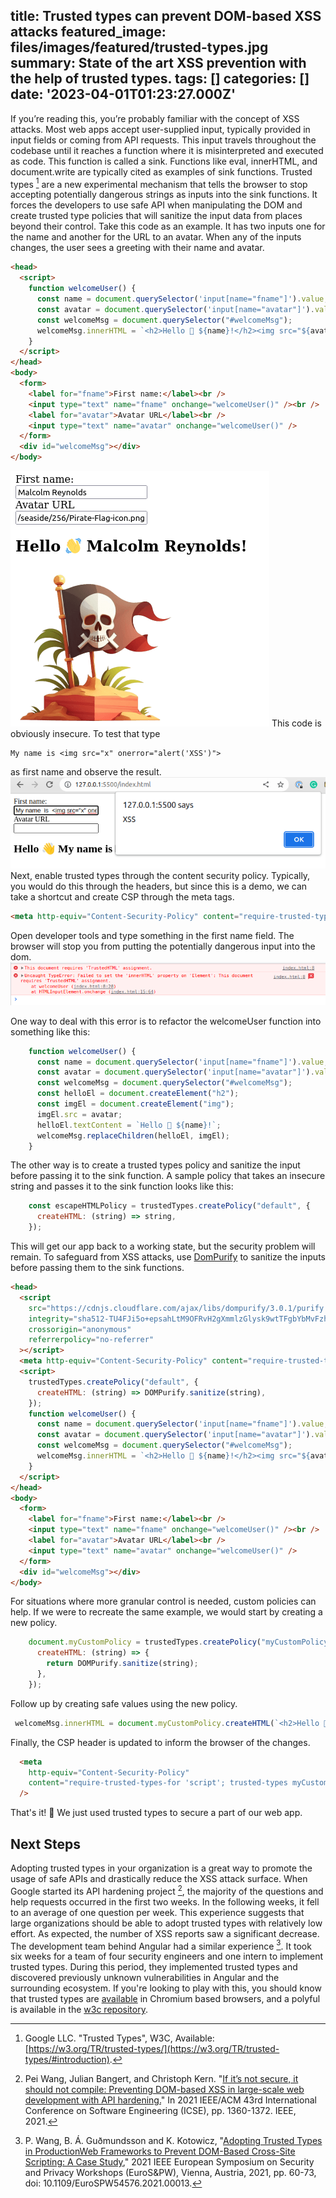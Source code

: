 title: Trusted types can prevent DOM-based XSS attacks
featured_image: files/images/featured/trusted-types.jpg
summary: State of the art XSS prevention with the help of trusted types.
tags: []
categories: []
date: '2023-04-01T01:23:27.000Z'
---
If you’re reading this, you’re probably familiar with the concept of XSS attacks. Most web apps accept user-supplied input, typically provided in input fields or coming from API requests. This input travels throughout the codebase until it reaches a function where it is misinterpreted and executed as code.
This function is called a sink. Functions like eval, innerHTML, and document.write are typically cited as examples of sink functions.
Trusted types [^1] are a new experimental mechanism that tells the browser to stop accepting potentially dangerous strings as inputs into the sink functions.
It forces the developers to use safe API when manipulating the DOM and create trusted type policies that will sanitize the input data from places beyond their control.
Take this code as an example. It has two inputs one for the name and another for the URL to an avatar.  When any of the inputs changes, the user sees a greeting with their name and avatar.

```html
<head>
  <script>
    function welcomeUser() {
      const name = document.querySelector('input[name="fname"]').value;
      const avatar = document.querySelector('input[name="avatar"]').value;
      const welcomeMsg = document.querySelector("#welcomeMsg");
      welcomeMsg.innerHTML = `<h2>Hello 👋 ${name}!</h2><img src="${avatar}" />`;
    }
  </script>
</head>
<body>
  <form>
    <label for="fname">First name:</label><br />
    <input type="text" name="fname" onchange="welcomeUser()" /><br />
    <label for="avatar">Avatar URL</label><br />
    <input type="text" name="avatar" onchange="welcomeUser()" />
  </form>
  <div id="welcomeMsg"></div>
</body>

```
![](/files/images/posts/trusted-types/base-code.png)
This code is obviously insecure. To test that type 
```text
My name is <img src="x" onerror="alert('XSS')">
```
as first name and observe the result.
![](/files/images/posts/trusted-types/Selection_125.png)
Next, enable trusted types through the content security policy. Typically, you would do this through the headers, but since this is a demo, we can take a shortcut and create CSP through the meta tags. 
```html
<meta http-equiv="Content-Security-Policy" content="require-trusted-types-for 'script'" />
```
Open developer tools and type something in the first name field. The browser will stop you from putting the potentially dangerous input into the dom.
![](/files/images/posts/trusted-types/Selection_126.png)

One way to deal with this error is to refactor the welcomeUser function into something like this:
```javascript
    function welcomeUser() {
      const name = document.querySelector('input[name="fname"]').value;
      const avatar = document.querySelector('input[name="avatar"]').value;
      const welcomeMsg = document.querySelector("#welcomeMsg");
      const helloEl = document.createElement("h2");
      const imgEl = document.createElement("img");
      imgEl.src = avatar;
      helloEl.textContent = `Hello 👋 ${name}!`;
      welcomeMsg.replaceChildren(helloEl, imgEl);
    }
```
The other way is to create a trusted types policy and sanitize the input before passing it to the sink function. A sample policy that takes an insecure string and passes it to the sink function looks like this:
```javascript
    const escapeHTMLPolicy = trustedTypes.createPolicy("default", {
      createHTML: (string) => string,
    });
```
This will get our app back to a working state, but the security problem will remain. To safeguard from XSS attacks, use [DomPurify](https://github.com/cure53/DOMPurify) to sanitize the inputs before passing them to the sink functions.
```html
<head>
  <script
    src="https://cdnjs.cloudflare.com/ajax/libs/dompurify/3.0.1/purify.min.js"
    integrity="sha512-TU4FJi5o+epsahLtM9OFRvH2gXmmlzGlysk9wtTFgbYbMvFzh3Cw1l3ubnYIvBiZCC/aurRHS408TeEbcuOoyQ=="
    crossorigin="anonymous"
    referrerpolicy="no-referrer"
  ></script>
  <meta http-equiv="Content-Security-Policy" content="require-trusted-types-for 'script'" />
  <script>
    trustedTypes.createPolicy("default", {
      createHTML: (string) => DOMPurify.sanitize(string),
    });
    function welcomeUser() {
      const name = document.querySelector('input[name="fname"]').value;
      const avatar = document.querySelector('input[name="avatar"]').value;
      const welcomeMsg = document.querySelector("#welcomeMsg");
      welcomeMsg.innerHTML = `<h2>Hello 👋 ${name}!</h2><img src="${avatar}" />`;
    }
  </script>
</head>
<body>
  <form>
    <label for="fname">First name:</label><br />
    <input type="text" name="fname" onchange="welcomeUser()" /><br />
    <label for="avatar">Avatar URL</label><br />
    <input type="text" name="avatar" onchange="welcomeUser()" />
  </form>
  <div id="welcomeMsg"></div>
</body>

```
For situations where more granular control is needed, custom policies can help. If we were to recreate the same example, we would start by creating a new policy.
```javascript
    document.myCustomPolicy = trustedTypes.createPolicy("myCustomPolicy", {
      createHTML: (string) => {
        return DOMPurify.sanitize(string);
      },
    });
```
Follow up by creating safe values using the new policy.
```javascript
 welcomeMsg.innerHTML = document.myCustomPolicy.createHTML(`<h2>Hello 👋 ${name}!</h2><img src="${avatar}" />`);
```
Finally, the CSP header is updated to inform the browser of the changes.
```html
  <meta
    http-equiv="Content-Security-Policy"
    content="require-trusted-types-for 'script'; trusted-types myCustomPolicy dompurify"
  />
```
That's it! 🥳 We just used trusted types to secure a part of our web app.

## Next Steps
Adopting trusted types in your organization is a great way to promote the usage of safe APIs and drastically reduce the XSS attack surface. 
When Google started its API hardening project [^2], the majority of the questions and help requests occurred in the first two weeks. 
In the following weeks, it fell to an average of one question per week. 
This experience suggests that large organizations should be able to adopt trusted types with relatively low effort. As expected, the number of XSS reports saw a significant decrease. 
The development team behind Angular had a similar experience [^3]. 
It took six weeks for a team of four security engineers and one intern to implement trusted types. During this period, they implemented trusted types and discovered previously unknown vulnerabilities in Angular and the surrounding ecosystem. 
If you're looking to play with this, you should know that trusted types are [available](https://caniuse.com/trusted-types) in Chromium based browsers, and a polyful is available in the [w3c repository](https://github.com/w3c/trusted-types#polyfill).

[^1]: Google LLC. "Trusted Types", W3C, Available: [https://w3.org/TR/trusted-types/](https://w3.org/TR/trusted-types/#introduction).
[^2]: Pei Wang, Julian Bangert, and Christoph Kern. "[If it’s not secure, it should not compile: Preventing DOM-based XSS in large-scale web development with API hardening.](https://research.google/pubs/pub49950/)" In 2021 IEEE/ACM 43rd International Conference on Software Engineering (ICSE), pp. 1360-1372. IEEE, 2021.
[^3]: P. Wang, B. Á. Guðmundsson and K. Kotowicz, "[Adopting Trusted Types in ProductionWeb Frameworks to Prevent DOM-Based Cross-Site Scripting: A Case Study](https://research.google/pubs/pub50513/)," 2021 IEEE European Symposium on Security and Privacy Workshops (EuroS&PW), Vienna, Austria, 2021, pp. 60-73, doi: 10.1109/EuroSPW54576.2021.00013.
